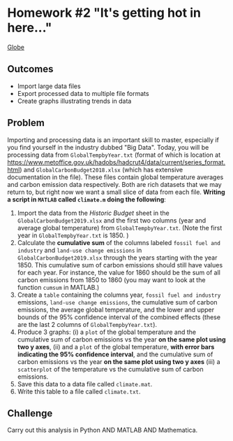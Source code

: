 # Homework #2 "It's getting hot in here..."

[Globe](https://github.com/tkelley3/hw2/blob/master/climatechange.jpg)

## Outcomes
- Import large data files 
- Export processed data to multiple file formats
- Create graphs illustrating trends in data

## Problem 
Importing and processing data is an important skill to master, especially if you find yourself in the industry dubbed "Big Data". Today, you will be processing data from `GlobalTempbyYear.txt` (format of which is location at https://www.metoffice.gov.uk/hadobs/hadcrut4/data/current/series_format.html) and `GlobalCarbonBudget2018.xlsx` (which has extensive documentation in the file). These files contain global temperature averages and carbon emission data respectively. Both are rich datasets that we may return to, but right now we want a small slice of data from each file. **Writing a script in `MATLAB` called `climate.m` doing the following**:
 
1. Import the data from the *Historic Budget* sheet in the `GlobalCarbonBudget2019.xlsx` and the first two columns (year and average global temperature) from `GlobalTempbyYear.txt`. (Note the first year in `GlobalTempbyYear.txt` is 1850. )
1. Calculate the **cumulative sum** of the columns labeled `fossil fuel and industry` and `land-use change emissions` in `GlobalCarbonBudget2019.xlsx` through the years starting with the year 1850. This cumulative sum of carbon emissions should still have values for each year. For instance, the value for 1860 should be the sum of all carbon emissions from 1850 to 1860 (you may want to look at the function `cumsum` in MATLAB.)
1. Create a `table` containing the columns year, `fossil fuel and industry` emissions, `land-use change emissions`, the cumulative sum of carbon emissions, the average global temperature, and the lower and upper bounds of the 95% confidence interval of the combined effects (these are the last 2 columns of `GlobalTempbyYear.txt`).
1. Produce 3 graphs: (i) a `plot` of the global temperature and the cumulative sum of carbon emissions vs the year **on the same plot using two y axes**, (ii) and a `plot` of the global temperature, **with error bars indicating the 95% confidence interval**, and the cumulative sum of carbon emissions vs the year **on the same plot using two y axes** (iii) a `scatterplot` of the temperature vs the cumulative sum of carbon emissions.  
1. Save this data to a data file called `climate.mat`.
1. Write this table to a file called `climate.txt`.

## Challenge
Carry out this analysis in Python AND MATLAB AND Mathematica.
